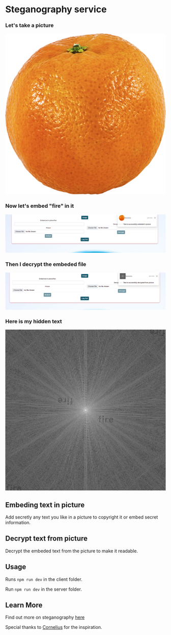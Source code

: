 # Steganography service

### Let's take a picture

![](/client/public/2.png)
### Now let's embed "fire" in it
![](/client/public/5.png)
### Then I decrypt the embeded file
![](/client/public/4.png)
### Here is my hidden text
![](/client/public/3.png)

## Embeding text in picture

Add secretly any text you like in a picture to copyright it or embed secret information.

## Decrypt text from picture

Decrypt the embeded text from the picture to make it readable.

## Usage

Runs `npm run dev` in the client folder.

Run `npm run dev` in the server folder.

## Learn More

Find out more on steganography [here](https://en.wikipedia.org/wiki/Steganography)

Special thanks to [Cornelius](https://github.com/CorneliusEb) for the inspiration.

